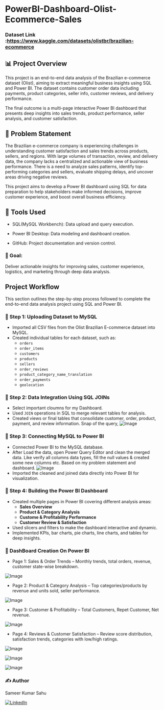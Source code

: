 # PowerBI-Dashboard-Olist-Ecommerce-Sales

### Dataset Link :https://www.kaggle.com/datasets/olistbr/brazilian-ecommerce

## 📊 Project Overview

This project is an end-to-end data analysis of the Brazilian e-commerce dataset (Olist), aiming to extract meaningful business insights using SQL and Power BI. The dataset contains customer order data including payments, product categories, seller info, customer reviews, and delivery performance.

The final outcome is a multi-page interactive Power BI dashboard that presents deep insights into sales trends, product performance, seller analysis, and customer satisfaction.

## 📌 Problem Statement

The Brazilian e-commerce company is experiencing challenges in understanding customer satisfaction and sales trends across products, sellers, and regions. With large volumes of transaction, review, and delivery data, the company lacks a centralized and actionable view of business performance. There is a need to analyze sales patterns, identify top-performing categories and sellers, evaluate shipping delays, and uncover areas driving negative reviews.

This project aims to develop a Power BI dashboard using SQL for data preparation to help stakeholders make informed decisions, improve customer experience, and boost overall business efficiency.

## 📁 Tools Used

- SQL(MySQL Workbench): Data upload and query execution.

- Power BI Desktop: Data modeling and dashboard creation.

- GitHub: Project documentation and version control.

### 🎯 Goal:
Deliver actionable insights for improving sales, customer experience, logistics, and marketing through deep data analysis.

## Project Workflow

This section outlines the step-by-step process followed to complete the end-to-end data analysis project using SQL and Power BI.

### 🔹 Step 1: Uploading Dataset to MySQL
- Imported all CSV files from the Olist Brazilian E-commerce dataset into MySQL.
- Created individual tables for each dataset, such as:
  - `orders`
  - `order_items`
  - `customers`
  - `products`
  - `sellers`
  - `order_reviews`
  - `product_category_name_translation`
  - `order_payments`
  - `geolocation`

### 🔹 Step 2: Data Integration Using SQL JOINs
- Select important cloumns for my Dashboard.
- Used `JOIN` operations in SQL to merge relevant tables for analysis.
- Created views or final tables that consolidate customer, order, product, payment, and review information.
  Snap of the query,
 ![Image](https://github.com/user-attachments/assets/55056fe5-0979-4b6b-af3a-6b19c84ac8d3)

### 🔹 Step 3: Connecting MySQL to Power BI
- Connected Power BI to the MySQL database.
- After Load the data, open Power Query Editor and clean the merged data. Like verify all columns data types, fill the null values & created some new columns etc. Based on my problem statement and dashboard.
![Image](https://github.com/user-attachments/assets/e798cf34-2c13-4275-b062-e8610cd6b269)
- Imported the cleaned and joined data directly into Power BI for visualization.

### 🔹 Step 4: Building the Power BI Dashboard
- Created multiple pages in Power BI covering different analysis areas:
  - **Sales Overview**
  - **Product & Category Analysis**
  - **Custome & Profitability Performance**
  - **Customer Review & Satisfaction**
- Used slicers and filters to make the dashboard interactive and dynamic.
- Implemented KPIs, bar charts, pie charts, line charts, and tables for deep insights.

### 🔹 DashBoard Creation On Power BI
- Page 1: Sales & Order Trends – Monthly trends, total orders, revenue, customer state-wise breakdown.

![Image](https://github.com/user-attachments/assets/f064bd36-89f1-4cb0-881c-4f21da7b26d8)

- Page 2: Product & Category Analysis – Top categories/products by revenue and units sold, seller performance.

![Image](https://github.com/user-attachments/assets/0d670d75-a838-40f3-a4a2-e8a4a8143b3a)

- Page 3: Customer & Profitability – Total Customers, Repet Customer, Net revenue.

![Image](https://github.com/user-attachments/assets/749a31c2-8b70-42be-bd2d-efcf55bef3bd)

- Page 4: Reviews & Customer Satisfaction – Review score distribution, satisfaction trends, categories with low/high ratings.

![Image](https://github.com/user-attachments/assets/4ca7bddb-4a9a-481c-a6b5-2602ec19c6cc)

![Image](https://github.com/user-attachments/assets/70da8c7f-0736-4fde-be5d-261331d9f119)

![Image](https://github.com/user-attachments/assets/cba60ea4-1341-4ac2-a573-62ae9efdfe2a)

### ✍️ Author

Sameer Kumar Sahu

[![LinkedIn](https://img.shields.io/badge/LinkedIn-Connect-blue?logo=linkedin)](www.linkedin.com/in/sameer-kumar-sahu)






